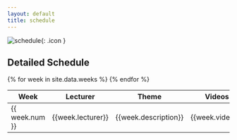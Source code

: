 ```yaml
---
layout: default
title: schedule
---
```


![schedule](/bbcswebdav/xid-15830569_4){: .icon }
## Detailed Schedule

<table class="pure-table-striped pure-table">
  <thead>
    <tr> 
      <th>Week</th><th>Lecturer</th><th>Theme</th><th>Videos</th><th>Labs</th>
    </tr>
  </thead>
  <tbody>
  {% for week in site.data.weeks %}
    <tr> 
      <td>{{ week.num }}</td><td>{{week.lecturer}}</td><td>{{week.description}}</td><td>{{week.videos}}</td><td>{{week.labs}}</td>
    </tr>
{% endfor %}
  </tbody>
</table>
